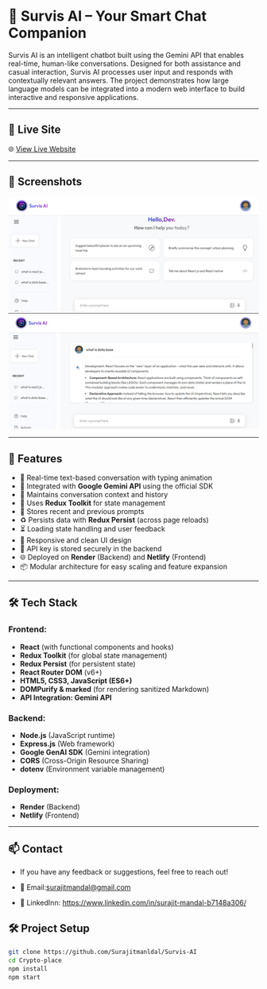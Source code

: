# 🤖 Survis AI – Your Smart Chat Companion

Survis AI is an intelligent chatbot built using the Gemini API that enables real-time, human-like conversations. Designed for both assistance and casual interaction, Survis AI processes user input and responds with contextually relevant answers. The project demonstrates how large language models can be integrated into a modern web interface to build interactive and responsive applications.


---


## 🔗 Live Site

🌐 [View Live Website](https://survisai.netlify.app/)


---

## 📸 Screenshots

![Home](public/screenshots/home.png)  
![Response](public/screenshots/response.png)

---

## 🌟 Features
- 💬 Real-time text-based conversation with typing animation
- 🚀 Integrated with **Google Gemini API** using the official SDK
- 🧠 Maintains conversation context and history
- 🧩 Uses **Redux Toolkit** for state management
- 🔁 Stores recent and previous prompts
- ♻️ Persists data with **Redux Persist** (across page reloads)
- ⏳ Loading state handling and user feedback
- 🎨 Responsive and clean UI design
- 🔐 API key is stored securely in the backend
- 🌐 Deployed on **Render** (Backend) and **Netlify** (Frontend)
- 📦 Modular architecture for easy scaling and feature expansion



---
## 🛠️ Tech Stack

### Frontend:
- **React** (with functional components and hooks)
- **Redux Toolkit** (for global state management)
- **Redux Persist** (for persistent state)
- **React Router DOM** (v6+)
- **HTML5, CSS3, JavaScript (ES6+)**
- **DOMPurify & marked** (for rendering sanitized Markdown)
- **API Integration: Gemini API**

### Backend:
- **Node.js** (JavaScript runtime)
- **Express.js** (Web framework)
- **Google GenAI SDK** (Gemini integration)
- **CORS** (Cross-Origin Resource Sharing)
- **dotenv** (Environment variable management)

### Deployment:
- **Render** (Backend)
- **Netlify** (Frontend)

---


## 📫 Contact
- If you have any feedback or suggestions, feel free to reach out!

- 📧 Email:surajitmandal@gmail.com

- 💼 LinkedInn: https://www.linkedin.com/in/surajit-mandal-b7148a306/

## 🛠️ Project Setup

```bash
git clone https://github.com/Surajitmanldal/Survis-AI
cd Crypto-place
npm install
npm start